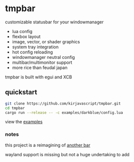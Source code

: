 # tmpbar

customizable statusbar for your windowmanager

* lua config
* flexbox layout
* image, vector, or shader graphics
* system tray integration
* hot config reloading
* windowmanager neutral config
* multibar/multimonitor support
* more rice than feudal japan

tmpbar is built with egui and XCB

## quickstart

```bash
git clone https://github.com/kirjavascript/tmpbar.git
cd tmpbar
cargo run --release -- -c examples/darkblue/config.lua
```

view the [examples](./examples)

### notes

this project is a reimagining of [another bar](https://github.com/kirjavascript/cakeybar)

wayland support is missing but not a huge undertaking to add
